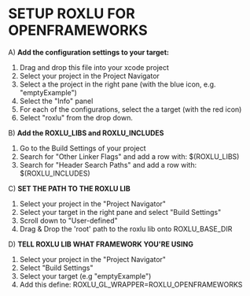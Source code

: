 SETUP ROXLU FOR OPENFRAMEWORKS
==============================

A) **Add the configuration settings to your target:**

1. Drag and drop this file into your xcode project
2. Select your project in the Project Navigator
3. Select a the project in the right pane (with the blue icon, e.g. "emptyExample")
4. Select the "Info" panel
5. For each of the configurations, select the a target (with the red icon)
6. Select "roxlu" from the drop down.


B) **Add the ROXLU_LIBS and ROXLU_INCLUDES** 

1. Go to the Build Settings of your project
2. Search for "Other Linker Flags" and add a row with: $(ROXLU_LIBS)
3. Search for "Header Search Paths" and add a row with: $(ROXLU_INCLUDES)


C) **SET THE PATH TO THE ROXLU LIB**

1. Select your project in the "Project Navigator"
2. Select your target in the right pane and select "Build Settings"
3. Scroll down to "User-defined" 
4. Drag & Drop the 'root' path to the roxlu lib onto ROXLU_BASE_DIR


D) **TELL ROXLU LIB WHAT FRAMEWORK YOU'RE USING**

1. Select your project in the "Project Navigator"
2. Select "Build Settings"
3. Select your target (e.g "emptyExample")
4. Add this define: ROXLU_GL_WRAPPER=ROXLU_OPENFRAMEWORKS

